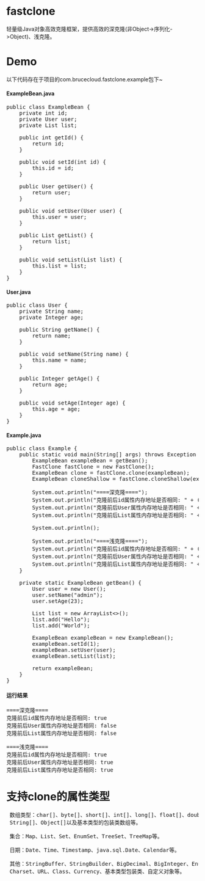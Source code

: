 # fastclone<br>
轻量级Java对象高效克隆框架，提供高效的深克隆(非Object->序列化->Object)、浅克隆。<br>
# Demo
 以下代码存在于项目的com.brucecloud.fastclone.example包下~
#### ExampleBean.java
<pre>
public class ExampleBean {
    private int id;
    private User user;
    private List list;

    public int getId() {
        return id;
    }

    public void setId(int id) {
        this.id = id;
    }

    public User getUser() {
        return user;
    }

    public void setUser(User user) {
        this.user = user;
    }

    public List getList() {
        return list;
    }

    public void setList(List list) {
        this.list = list;
    }
}
</pre>
#### User.java
<pre>
public class User {
    private String name;
    private Integer age;

    public String getName() {
        return name;
    }

    public void setName(String name) {
        this.name = name;
    }

    public Integer getAge() {
        return age;
    }

    public void setAge(Integer age) {
        this.age = age;
    }
}
</pre>
#### Example.java
<pre>
public class Example {
    public static void main(String[] args) throws Exception {
        ExampleBean exampleBean = getBean();
        FastClone fastClone = new FastClone();
        ExampleBean clone = fastClone.clone(exampleBean);
        ExampleBean cloneShallow = fastClone.cloneShallow(exampleBean);

        System.out.println("====深克隆====");
        System.out.println("克隆前后id属性内存地址是否相同: " + (exampleBean.getId() == clone.getId()));
        System.out.println("克隆前后User属性内存地址是否相同: " + (exampleBean.getUser() == clone.getUser()));
        System.out.println("克隆前后List属性内存地址是否相同: " + (exampleBean.getList() == clone.getList()));

        System.out.println();

        System.out.println("====浅克隆====");
        System.out.println("克隆前后id属性内存地址是否相同: " + (exampleBean.getId() == cloneShallow.getId()));
        System.out.println("克隆前后User属性内存地址是否相同: " + (exampleBean.getUser() == cloneShallow.getUser()));
        System.out.println("克隆前后List属性内存地址是否相同: " + (exampleBean.getList() == cloneShallow.getList()));
    }

    private static ExampleBean getBean() {
        User user = new User();
        user.setName("admin");
        user.setAge(23);

        List<String> list = new ArrayList<>();
        list.add("Hello");
        list.add("World");

        ExampleBean exampleBean = new ExampleBean();
        exampleBean.setId(1);
        exampleBean.setUser(user);
        exampleBean.setList(list);

        return exampleBean;
    }
}
</pre>
#### 运行结果
<pre>
====深克隆====
克隆前后id属性内存地址是否相同: true
克隆前后User属性内存地址是否相同: false
克隆前后List属性内存地址是否相同: false

====浅克隆====
克隆前后id属性内存地址是否相同: true
克隆前后User属性内存地址是否相同: true
克隆前后List属性内存地址是否相同: true
</pre>
# 支持clone的属性类型
<pre>
 数组类型：char[]、byte[]、short[]、int[]、long[]、float[]、double[]、boolean[]、
 String[]、Object[]以及基本类型的包装类数组等。
 
 集合：Map、List、Set、EnumSet、TreeSet、TreeMap等。
 
 日期：Date、Time、Timestamp、java.sql.Date、Calendar等。
 
 其他：StringBuffer、StringBuilder、BigDecimal、BigInteger、Enum、TimeZone、Locale、
 Charset、URL、Class、Currency、基本类型包装类、自定义对象等。
</pre>
